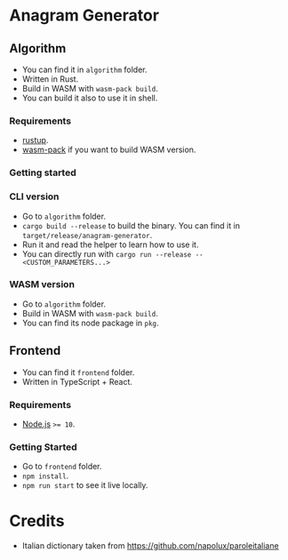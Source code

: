 # Anagram Generator

## Algorithm

- You can find it in `algorithm` folder.
- Written in Rust.
- Build in WASM with `wasm-pack build`.
- You can build it also to use it in shell.

### Requirements

- [rustup](https://rustup.rs/).
- [wasm-pack](https://rustwasm.github.io/wasm-pack/installer/) if you want to build WASM version.

### Getting started

### CLI version

- Go to `algorithm` folder.
- `cargo build --release` to build the binary. You can find it in `target/release/anagram-generator`.
- Run it and read the helper to learn how to use it.
- You can directly run with `cargo run --release -- <CUSTOM_PARAMETERS...>`

### WASM version

- Go to `algorithm` folder.
- Build in WASM with `wasm-pack build`.
- You can find its node package in `pkg`.

## Frontend

- You can find it `frontend` folder.
- Written in TypeScript + React.

### Requirements

- [Node.js](https://nodejs.org/it/) `>= 10`.

### Getting Started 

- Go to `frontend` folder.
- `npm install`.
- `npm run start` to see it live locally.


# Credits

- Italian dictionary taken from https://github.com/napolux/paroleitaliane
